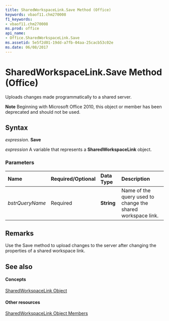 ```yaml
---
title: SharedWorkspaceLink.Save Method (Office)
keywords: vbaof11.chm270008
f1_keywords:
- vbaof11.chm270008
ms.prod: office
api_name:
- Office.SharedWorkspaceLink.Save
ms.assetid: 5e5f2d01-19dd-a7fb-04aa-25cacb53c02e
ms.date: 06/08/2017
---
```



# SharedWorkspaceLink.Save Method (Office)

Uploads changes made programmatically to a shared server.


 **Note**  Beginning with Microsoft Office 2010, this object or member has been deprecated and should not be used.


## Syntax

 _expression_. **Save**

 _expression_ A variable that represents a **SharedWorkspaceLink** object.


### Parameters



|**Name**|**Required/Optional**|**Data Type**|**Description**|
|:-----|:-----|:-----|:-----|
| _bstrQueryName_|Required|**String**|Name of the query used to change the shared workspace link.|

## Remarks

Use the Save method to upload changes to the server after changing the properties of a shared workspace link.


## See also


#### Concepts


[SharedWorkspaceLink Object](sharedworkspacelink-object-office.md)
#### Other resources


[SharedWorkspaceLink Object Members](sharedworkspacelink-members-office.md)

